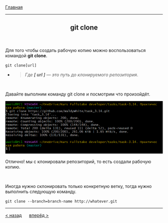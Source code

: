 [Главная](readme.md) 

---
## <p align='center'>git clone</p>


<br>

Для того чтобы создать рабочую копию можно воспользоваться командой **git clone**.
```bash=
git clone[url]
```
- >_Где **[ url ]** — это путь до клонируемого репозитория_.

<br>

Давайте выполним команду git clone и посмотрим что произойдёт.

<p align='center'><img src='git.clone.PNG'></p>

Отлично! мы с клонировали репозиторий, то есть создали рабочую копию.

<br>

Иногда нужно склонировать только конкретную ветку, тогда нужно выполнить следующую команду.
```bash=
git clone --branch=branch-name http://whatever.git
```
---
[ < назад](init.md) &nbsp;&nbsp;&nbsp;&nbsp; [вперёд >](status.md)
